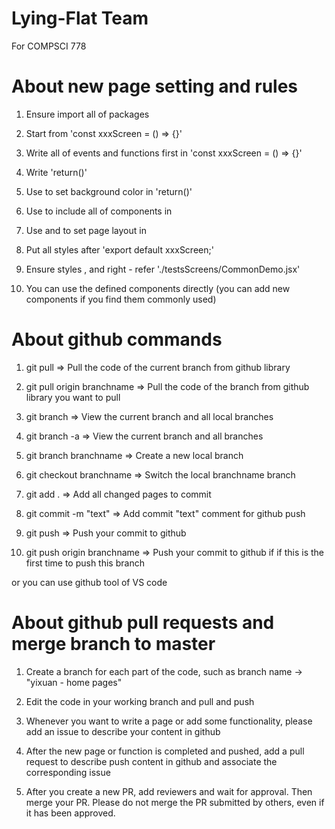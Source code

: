 # Lying-Flat Team
For COMPSCI 778

# About new page setting and rules

1. Ensure import all of packages

2. Start from 'const xxxScreen = () => {}'

3. Write all of events and functions first in 'const xxxScreen = () => {}'

4. Write 'return()'

5. Use <ImageBackground> to set background color in 'return()'

6. Use <SafeAreaView> to include all of components in <ImageBackground>

7. Use <StatusBar> and <ScrollView> to set page layout in <SafeAreaView>

8. Put all styles after 'export default xxxScreen;'

9. Ensure styles <SafeAreaView>, <StatusBar> and <ScrollView> right - refer './testsScreens/CommonDemo.jsx'

10. You can use the defined components directly (you can add new components if you find them commonly used)

# About github commands

1. git pull => Pull the code of the current branch from github library

2. git pull origin branchname => Pull the code of the branch from github library you want to pull

3. git branch => View the current branch and all local branches

4. git branch -a => View the current branch and all branches

5. git branch branchname => Create a new local branch

6. git checkout branchname => Switch the local branchname branch

7. git add . => Add all changed pages to commit

8. git commit -m "text" => Add commit "text" comment for github push

9. git push => Push your commit to github

10. git push origin branchname => Push your commit to github if  if this is the first time to push this branch

or you can use github tool of VS code

# About github pull requests and merge branch to master

1. Create a branch for each part of the code, such as branch name -> "yixuan - home pages"

2. Edit the code in your working branch and pull and push

3. Whenever you want to write a page or add some functionality, please add an issue to describe your content in github

4. After the new page or function is completed and pushed, add a pull request to describe push content in github and associate the corresponding issue

5. After you create a new PR, add reviewers and wait for approval. Then merge your PR. Please do not merge the PR submitted by others, even if it has been approved.

